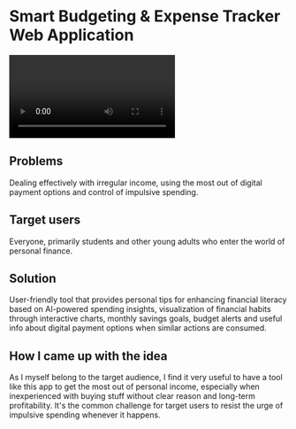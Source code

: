 # Smart Budgeting & Expense Tracker Web Application

![Video Pitch](https://www.dropbox.com/scl/fi/yoa8y5s5yoaeqwbse4u6r/Smart-Budgeting-Expense-Tracker-Web-Application.mp4?rlkey=lz6efyx2rqejamh7tiico8sit&st=k558pwtj&dl=0)

## Problems
Dealing effectively with irregular income, using the most out of digital payment options and control of impulsive spending.

## Target users
Everyone, primarily students and other young adults who enter the world of personal finance.

## Solution
User-friendly tool that provides personal tips for enhancing financial literacy based on AI-powered spending insights, visualization of financial habits through interactive charts,
monthly savings goals, budget alerts and useful info about digital payment options when similar actions are consumed.

## How I came up with the idea
As I myself belong to the target audience, I find it very useful to have a tool like this app to get the most out of personal income, especially when inexperienced with buying stuff without clear reason and
long-term profitability. It's the common challenge for target users to resist the urge of impulsive spending whenever it happens.
